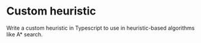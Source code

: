 # Custom heuristic

Write a custom heuristic in Typescript to use in heuristic-based algorithms like A* search.
